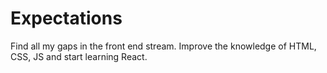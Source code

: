 # Expectations
Find all my gaps in the front end stream.
Improve the knowledge of HTML, CSS, JS and start learning React.